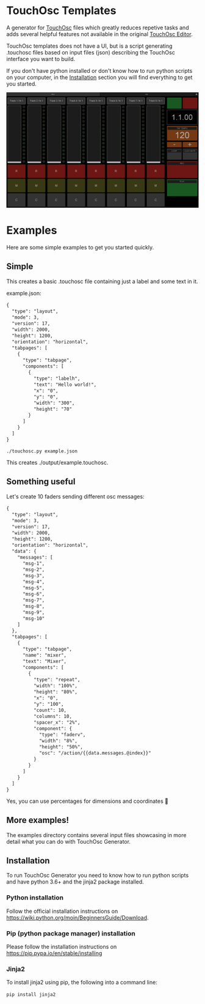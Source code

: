 # TouchOsc Templates

A generator for [TouchOsc](https://hexler.net/products/touchosc) files which greatly reduces repetive tasks and adds several helpful features not available in the original [TouchOsc Editor](https://hexler.net/products/touchosc#downloads).

TouchOsc templates does not have a UI, but is a script generating .touchosc files based on input files (json) describing the TouchOsc interface you want to build.

If you don't have python installed or don't know how to run python scripts on your computer, in the [Installation](#installation) section you will find everything to get you started.

![TouchOsc Templates full example](09-complex.png)

# Examples
Here are some simple examples to get you started quickly.

## Simple
This creates a basic .touchosc file containing just a label and some text in it.

example.json:
```
{
  "type": "layout",
  "mode": 3,
  "version": 17,
  "width": 2000,
  "height": 1200,
  "orientation": "horizontal",
  "tabpages": [
    {
      "type": "tabpage",
      "components": [
        {
          "type": "labelh",
          "text": "Hello world!",
          "x": "0",
          "y": "0",
          "width": "300",
          "height": "70"
        }
      ]
    }
  ]
}
```

```
./touchosc.py example.json
```
This creates ./output/example.touchosc.

## Something useful
Let's create 10 faders sending different osc messages:

```
{
  "type": "layout",
  "mode": 3,
  "version": 17,
  "width": 2000,
  "height": 1200,
  "orientation": "horizontal",
  "data": {
    "messages": [
      "msg-1",
      "msg-2",
      "msg-3",
      "msg-4",
      "msg-5",
      "msg-6",
      "msg-7",
      "msg-8",
      "msg-9",
      "msg-10"
    ]
  },
  "tabpages": [
    {
      "type": "tabpage",
      "name": "mixer",
      "text": "Mixer",
      "components": [
        {
          "type": "repeat",
          "width": "100%",
          "height": "80%",
          "x": "0",
          "y": "100",
          "count": 10,
          "columns": 10,
          "spacer_x": "2%",
          "component": {
            "type": "faderv",
            "width": "8%",
            "height": "50%",
            "osc": "/action/{{data.messages.@index}}"
          }
        }
      ]
    }
  ]
}
```

Yes, you can use percentages for dimensions and coordinates 💪 

## More examples!

The examples directory contains several input files showcasing in more detail what you can do with TouchOsc Generator.


## Installation
To run TouchOsc Generator you need to know how to run python scripts and have
python 3.6+ and the jinja2 package installed.

### Python installation
Follow the official installation instructions on https://wiki.python.org/moin/BeginnersGuide/Download.

### Pip (python package manager) installation
Please follow the installation instructions on https://pip.pypa.io/en/stable/installing

### Jinja2
To install jinja2 using pip, the following into a command line:

```pip install jinja2```
